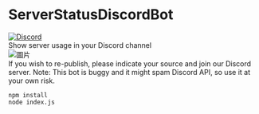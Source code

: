 # ServerStatusDiscordBot
[![Discord](https://img.shields.io/discord/891325967203729472?color=5865F2&label=discord&style=for-the-badge)](https://discord.gg/uQ4UXANnP2)  
Show server usage in your Discord channel  
![圖片](https://user-images.githubusercontent.com/95519633/229261360-58715758-bfda-409e-99d5-9dc348f03dfc.png)  
If you wish to re-publish, please indicate your source and join our Discord server.
Note: This bot is buggy and it might spam Discord API, so use it at your own risk.
```
npm install
node index.js
```
